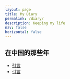 ```yaml
---
layout: page
title: My Diary
permalink: /diary/
description: Keeping my life
nav: false
horizontal: false
---
```


<h2>在中国的那些年</h2>

- [引言](/_pages/日记/我和她们的故事-散文/引言.md)
- [引言](/_pages/日记/我和她们的故事-散文/引言.md)

